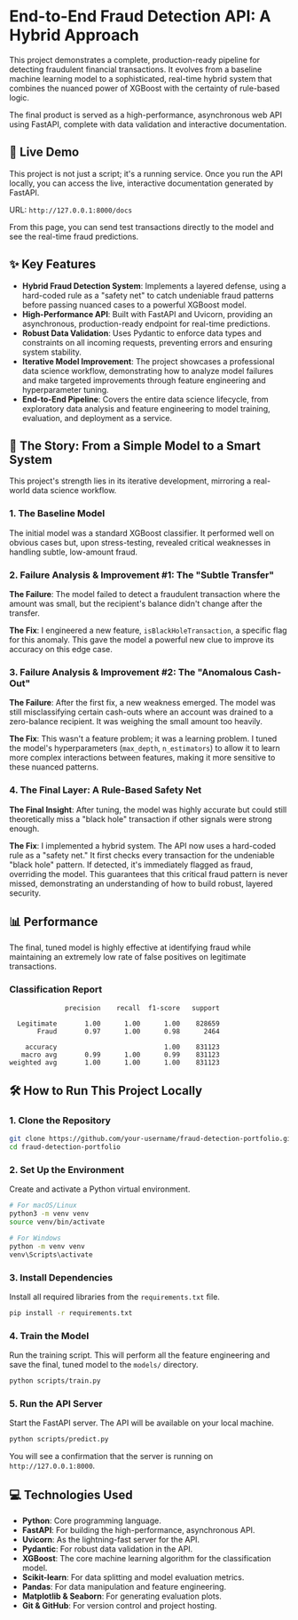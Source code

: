 # End-to-End Fraud Detection API: A Hybrid Approach

This project demonstrates a complete, production-ready pipeline for detecting fraudulent financial transactions. It evolves from a baseline machine learning model to a sophisticated, real-time hybrid system that combines the nuanced power of XGBoost with the certainty of rule-based logic.

The final product is served as a high-performance, asynchronous web API using FastAPI, complete with data validation and interactive documentation.

## 🚀 Live Demo

This project is not just a script; it's a running service. Once you run the API locally, you can access the live, interactive documentation generated by FastAPI.

URL: `http://127.0.0.1:8000/docs`

From this page, you can send test transactions directly to the model and see the real-time fraud predictions.

## ✨ Key Features

  * **Hybrid Fraud Detection System**: Implements a layered defense, using a hard-coded rule as a "safety net" to catch undeniable fraud patterns before passing nuanced cases to a powerful XGBoost model.
  * **High-Performance API**: Built with FastAPI and Uvicorn, providing an asynchronous, production-ready endpoint for real-time predictions.
  * **Robust Data Validation**: Uses Pydantic to enforce data types and constraints on all incoming requests, preventing errors and ensuring system stability.
  * **Iterative Model Improvement**: The project showcases a professional data science workflow, demonstrating how to analyze model failures and make targeted improvements through feature engineering and hyperparameter tuning.
  * **End-to-End Pipeline**: Covers the entire data science lifecycle, from exploratory data analysis and feature engineering to model training, evaluation, and deployment as a service.

## 🧠 The Story: From a Simple Model to a Smart System

This project's strength lies in its iterative development, mirroring a real-world data science workflow.

### 1\. The Baseline Model

The initial model was a standard XGBoost classifier. It performed well on obvious cases but, upon stress-testing, revealed critical weaknesses in handling subtle, low-amount fraud.

### 2\. Failure Analysis & Improvement \#1: The "Subtle Transfer"

**The Failure**: The model failed to detect a fraudulent transaction where the amount was small, but the recipient's balance didn't change after the transfer.

**The Fix**: I engineered a new feature, `isBlackHoleTransaction`, a specific flag for this anomaly. This gave the model a powerful new clue to improve its accuracy on this edge case.

### 3\. Failure Analysis & Improvement \#2: The "Anomalous Cash-Out"

**The Failure**: After the first fix, a new weakness emerged. The model was still misclassifying certain cash-outs where an account was drained to a zero-balance recipient. It was weighing the small amount too heavily.

**The Fix**: This wasn't a feature problem; it was a learning problem. I tuned the model's hyperparameters (`max_depth`, `n_estimators`) to allow it to learn more complex interactions between features, making it more sensitive to these nuanced patterns.

### 4\. The Final Layer: A Rule-Based Safety Net

**The Final Insight**: After tuning, the model was highly accurate but could still theoretically miss a "black hole" transaction if other signals were strong enough.

**The Fix**: I implemented a hybrid system. The API now uses a hard-coded rule as a "safety net." It first checks every transaction for the undeniable "black hole" pattern. If detected, it's immediately flagged as fraud, overriding the model. This guarantees that this critical fraud pattern is never missed, demonstrating an understanding of how to build robust, layered security.

## 📊 Performance

The final, tuned model is highly effective at identifying fraud while maintaining an extremely low rate of false positives on legitimate transactions.

### Classification Report

```
              precision    recall  f1-score   support

  Legitimate       1.00      1.00      1.00    828659
       Fraud       0.97      1.00      0.98      2464

    accuracy                           1.00    831123
   macro avg       0.99      1.00      0.99    831123
weighted avg       1.00      1.00      1.00    831123
```

## 🛠️ How to Run This Project Locally

### 1\. Clone the Repository

```bash
git clone https://github.com/your-username/fraud-detection-portfolio.git
cd fraud-detection-portfolio
```

### 2\. Set Up the Environment

Create and activate a Python virtual environment.

```bash
# For macOS/Linux
python3 -m venv venv
source venv/bin/activate

# For Windows
python -m venv venv
venv\Scripts\activate
```

### 3\. Install Dependencies

Install all required libraries from the `requirements.txt` file.

```bash
pip install -r requirements.txt
```

### 4\. Train the Model

Run the training script. This will perform all the feature engineering and save the final, tuned model to the `models/` directory.

```bash
python scripts/train.py
```

### 5\. Run the API Server

Start the FastAPI server. The API will be available on your local machine.

```bash
python scripts/predict.py
```

You will see a confirmation that the server is running on `http://127.0.0.1:8000`.

## 💻 Technologies Used

  * **Python**: Core programming language.
  * **FastAPI**: For building the high-performance, asynchronous API.
  * **Uvicorn**: As the lightning-fast server for the API.
  * **Pydantic**: For robust data validation in the API.
  * **XGBoost**: The core machine learning algorithm for the classification model.
  * **Scikit-learn**: For data splitting and model evaluation metrics.
  * **Pandas**: For data manipulation and feature engineering.
  * **Matplotlib & Seaborn**: For generating evaluation plots.
  * **Git & GitHub**: For version control and project hosting.